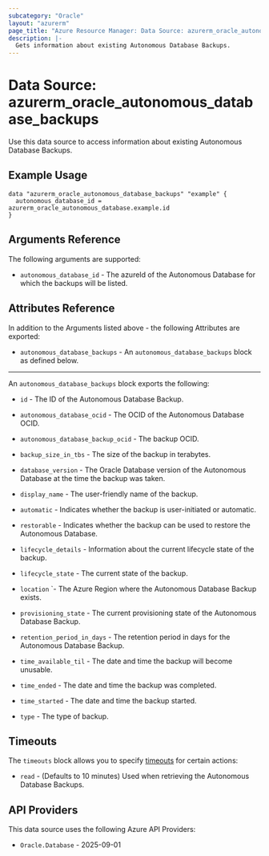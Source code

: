 ```yaml
---
subcategory: "Oracle"
layout: "azurerm"
page_title: "Azure Resource Manager: Data Source: azurerm_oracle_autonomous_database_backups"
description: |-
  Gets information about existing Autonomous Database Backups.
---
```


# Data Source: azurerm_oracle_autonomous_database_backups

Use this data source to access information about existing Autonomous Database Backups.

## Example Usage

```hcl
data "azurerm_oracle_autonomous_database_backups" "example" {
  autonomous_database_id = azurerm_oracle_autonomous_database.example.id
}

```

## Arguments Reference

The following arguments are supported:

* `autonomous_database_id` - The azureId of the Autonomous Database for which the backups will be listed.

## Attributes Reference

In addition to the Arguments listed above - the following Attributes are exported:

* `autonomous_database_backups` - An `autonomous_database_backups` block as defined below.

---

An `autonomous_database_backups` block exports the following:

* `id` - The ID of the Autonomous Database Backup.

* `autonomous_database_ocid` - The OCID of the Autonomous Database OCID.

* `autonomous_database_backup_ocid` - The backup OCID.

* `backup_size_in_tbs` - The size of the backup in terabytes.

* `database_version` - The Oracle Database version of the Autonomous Database at the time the backup was taken.

* `display_name` - The user-friendly name of the backup.

* `automatic` - Indicates whether the backup is user-initiated or automatic.

* `restorable` - Indicates whether the backup can be used to restore the Autonomous Database.

* `lifecycle_details` - Information about the current lifecycle state of the backup.

* `lifecycle_state` - The current state of the backup.

* `location` `- The Azure Region where the Autonomous Database Backup exists.

* `provisioning_state` - The current provisioning state of the Autonomous Database Backup.

* `retention_period_in_days` - The retention period in days for the Autonomous Database Backup.

* `time_available_til` - The date and time the backup will become unusable.

* `time_ended` - The date and time the backup was completed.

* `time_started` - The date and time the backup started.

* `type` - The type of backup.


## Timeouts

The `timeouts` block allows you to specify [timeouts](https://developer.hashicorp.com/terraform/language/resources/configure#define-operation-timeouts) for certain actions:

* `read` - (Defaults to 10 minutes) Used when retrieving the Autonomous Database Backups.

## API Providers
<!-- This section is generated, changes will be overwritten -->
This data source uses the following Azure API Providers:

* `Oracle.Database` - 2025-09-01
